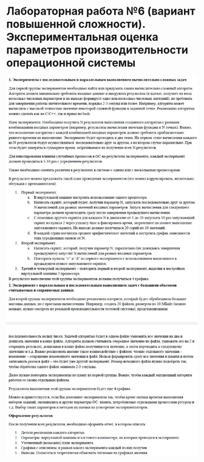# Лабораторная работа №6 (вариант повышенной сложности). Экспериментальная оценка параметров производительности операционной системы
![Текст задания](/OS/tasks_pictures/task6_1.JPG)
![Текст задания](/OS/tasks_pictures/task6_2.JPG)